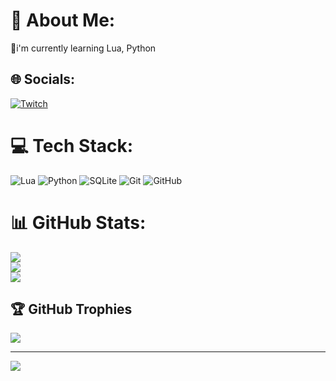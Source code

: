 # 💫 About Me:
📖i'm currently learning Lua, Python


## 🌐 Socials:
[![Twitch](https://img.shields.io/badge/Twitch-%239146FF.svg?logo=Twitch&logoColor=white)](https://twitch.tv/VALILER) 

# 💻 Tech Stack:
![Lua](https://img.shields.io/badge/lua-%232C2D72.svg?style=for-the-badge&logo=lua&logoColor=white) ![Python](https://img.shields.io/badge/python-3670A0?style=for-the-badge&logo=python&logoColor=ffdd54) ![SQLite](https://img.shields.io/badge/sqlite-%2307405e.svg?style=for-the-badge&logo=sqlite&logoColor=white) ![Git](https://img.shields.io/badge/git-%23F05033.svg?style=for-the-badge&logo=git&logoColor=white) ![GitHub](https://img.shields.io/badge/github-%23121011.svg?style=for-the-badge&logo=github&logoColor=white)
# 📊 GitHub Stats:
![](https://github-readme-stats.vercel.app/api?username=VALILER&theme=dark&hide_border=false&include_all_commits=false&count_private=false)<br/>
![](https://nirzak-streak-stats.vercel.app/?user=VALILER&theme=dark&hide_border=false)<br/>
![](https://github-readme-stats.vercel.app/api/top-langs/?username=VALILER&theme=dark&hide_border=false&include_all_commits=false&count_private=false&layout=compact)

## 🏆 GitHub Trophies
![](https://github-profile-trophy.vercel.app/?username=VALILER&theme=default&no-frame=false&no-bg=true&margin-w=4)

---
[![](https://visitcount.itsvg.in/api?id=VALILER&icon=3&color=3)](https://visitcount.itsvg.in)

<!-- Proudly created with GPRM ( https://gprm.itsvg.in ) -->
